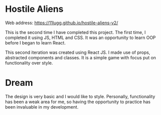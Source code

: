 # Hostile Aliens

Web address: https://11lugg.github.io/hostile-aliens-v2/

This is the second time I have completed this project. The first time, I completed it using JS, HTML and CSS. It was an opportunity to learn OOP before I began to learn React. 

This second iteration was created using React JS. I made use of props, abstracted components and classes. It is a simple game with focus put on functionality over style.

# Dream

The design is very basic and I would like to style. Personally, functionality has been a weak area for me, so having the opportunity to practice has been invaluable in my development.
